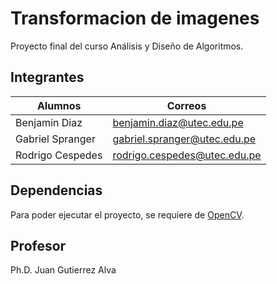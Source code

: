 # Transformacion de imagenes

Proyecto final del curso Análisis y Diseño de Algoritmos.


## Integrantes

|     Alumnos     |               Correos         |
|-----------------|-------------------------------|
|Benjamin Diaz    |benjamin.diaz@utec.edu.pe      |
|Gabriel Spranger |gabriel.spranger@utec.edu.pe   |       
|Rodrigo Cespedes |rodrigo.cespedes@utec.edu.pe   |

## Dependencias
Para poder ejecutar el proyecto, se requiere de [OpenCV](https://opencv.org/).

## Profesor
Ph.D. Juan Gutierrez Alva
